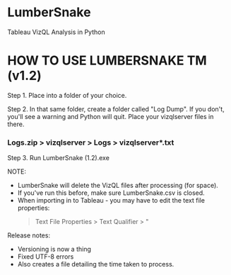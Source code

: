 # LumberSnake
Tableau VizQL Analysis in Python

HOW TO USE LUMBERSNAKE TM (v1.2)
=========================================

Step 1.
Place into a folder of your choice.

Step 2.
In that same folder, create a folder called "Log Dump". 
If you don't, you'll see a warning and Python will quit.
Place your vizqlserver files in there.
### Logs.zip > vizqlserver > Logs > vizqlserver*.txt

Step 3.
Run LumberSnake (1.2).exe


NOTE:
- LumberSnake will delete the VizQL files after processing (for space).
- If you've run this before, make sure LumberSnake.csv is closed.
- When importing in to Tableau - you may have to edit the text file properties:
	> Text File Properties > Text Qualifier > "

Release notes:
- Versioning is now a thing
- Fixed UTF-8 errors
- Also creates a file detailing the time taken to process.
